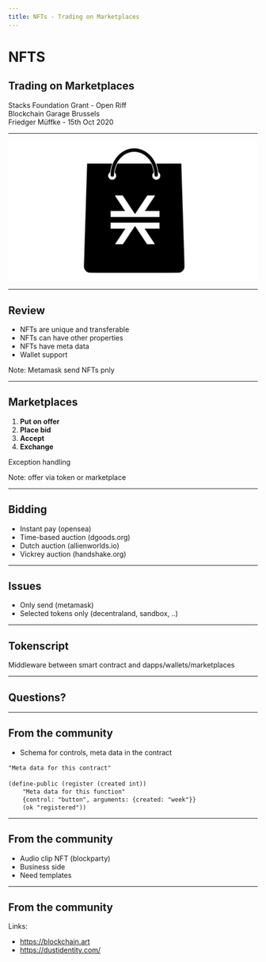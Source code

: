 ```yaml
---
title: NFTs - Trading on Marketplaces
---
```


<!-- .slide: data-background="./marketplace.jpg" data-background-opacity="0.3" -->

# NFTS

## Trading on Marketplaces

Stacks Foundation Grant - Open Riff  
Blockchain Garage Brussels  
Friedger Müffke - 15th Oct 2020

---

<!-- .slide: data-background="#ffffff" -->

![stacks marketplace](./stacks-marketplace-long.png)

---

## Review

- NFTs are unique and transferable
- NFTs can have other properties
- NFTs have meta data
- Wallet support <!-- .element: class="fragment" data-fragment-index="1" -->

Note: Metamask send NFTs pnly

---

## Marketplaces

1. **Put on offer**
1. **Place bid**
1. **Accept**
1. **Exchange**

Exception handling <!-- .element: class="fragment" data-fragment-index="1" -->

Note: offer via token or marketplace

---

## Bidding

- Instant pay (opensea) <!-- .element: class="fragment" data-fragment-index="1" -->
- Time-based auction (dgoods.org) <!-- .element: class="fragment" data-fragment-index="2" -->
- Dutch auction (allienworlds.io) <!-- .element: class="fragment" data-fragment-index="3" -->
- Vickrey auction (handshake.org) <!-- .element: class="fragment" data-fragment-index="4" -->

---

## Issues

- Only send (metamask)
- Selected tokens only (decentraland, sandbox, ..)

---

## Tokenscript

Middleware between smart contract and dapps/wallets/marketplaces

---

<!-- .slide: data-background="./stack-on-black.png" data-background-opacity="0.3" -->

## Questions?

---

## From the community

- Schema for controls, meta data in the contract

```
"Meta data for this contract"

(define-public (register (created int))
    "Meta data for this function"
    {control: "button", arguments: {created: "week"}}
    (ok "registered"))
```

---

## From the community

- Audio clip NFT (blockparty)
- Business side
- Need templates

---

## From the community

Links:

- https://blockchain.art
- https://dustidentity.com/
